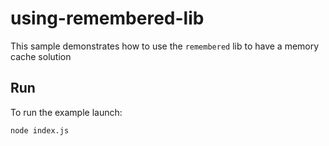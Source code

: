 # using-remembered-lib

This sample demonstrates how to use the `remembered` lib to have a memory cache solution

## Run

To run the example launch:

```bash
node index.js
```
